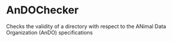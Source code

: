 # AnDOChecker
Checks the validity of a directory with respect to the ANimal Data Organization (AnDO) specifications 
